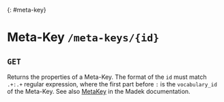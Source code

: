 {: #meta-key}
# Meta-Key `/meta-keys/{id}`

## `GET`

Returns the properties of a Meta-Key. The format of the `id` must match `.+:.+` regular expression, where the first part before `:` is the `vocabulary_id` of the Meta-Key. See also
[MetaKey] in the Madek documentation.

  [MetaKey]: https://madek.readthedocs.org/en/latest/architecture/entities/#metakey

